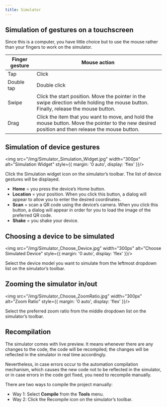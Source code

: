 ```yaml
---
title: Simulator
---
```


## Simulation of gestures on a touchscreen

Since this is a computer, you have little choice but to use the mouse rather than your fingers to work on the simulator.

| Finger gesture | Mouse action                                                                                                                                     |
| -------------- | ------------------------------------------------------------------------------------------------------------------------------------------------ |
| Tap            | Click                                                                                                                                            |
| Double tap     | Double click                                                                                                                                     |
| Swipe          | Click the start position. Move the pointer in the swipe direction while holding the mouse button. Finally, release the mouse button.             |
| Drag           | Click the item that you want to move, and hold the mouse button. Move the pointer to the new desired position and then release the mouse button. |

## Simulation of device gestures

<img src="/img/Simulator_Simulation_Widget.jpg" width="300px" alt="Simulation Widget" style={{ margin: '0 auto', display: 'flex' }}/>

Click the Simulation widget icon on the simulator’s toolbar. The list of device gestures will be displayed.

- **Home** = you press the device’s Home button. 
- **Location** = your position. When you click this button, a dialog will appear to allow you to enter the desired coordinates.
- **Scan** = scan a QR code using the device’s camera. When you click this button, a dialog will appear in order for you to load the image of the preferred QR code.
- **Shake** = you shake your device.

## Choosing a device to be simulated

<img src="/img/Simulator_Choose_Device.jpg" width="300px" alt="Choose Simulated Device" style={{ margin: '0 auto', display: 'flex' }}/>

Select the device model you want to simulate from the leftmost dropdown list on the simulator’s toolbar.

## Zooming the simulator in/out

<img src="/img/Simulator_Choose_ZoomRatio.jpg" width="300px" alt="Zoom Ratio" style={{ margin: '0 auto', display: 'flex' }}/>

Select the preferred zoom ratio from the middle dropdown list on the simulator’s toolbar.

## Recompilation

The simulator comes with live preview. It means whenever there are any changes to the code, the code will be recompiled; the changes will be reflected in the simulator in real time accordingly.

Nevertheless, in case errors occur to the automation compilation mechanism, which causes the new code not to be reflected in the simulator, or in case errors in the code got fixed, you need to recompile manually.

There are two ways to compile the project manually:

- Way 1: Select **Compile** from the **Tools** menu.
- Way 2: Click the Recompile icon on the simulator’s toolbar.

